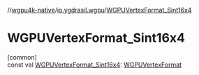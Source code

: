 //[wgpu4k-native](../../index.md)/[io.ygdrasil.wgpu](index.md)/[WGPUVertexFormat_Sint16x4](-w-g-p-u-vertex-format_-sint16x4.md)

# WGPUVertexFormat_Sint16x4

[common]\
const val [WGPUVertexFormat_Sint16x4](-w-g-p-u-vertex-format_-sint16x4.md): [WGPUVertexFormat](-w-g-p-u-vertex-format/index.md)